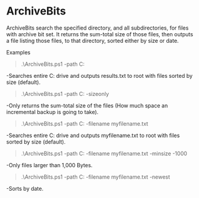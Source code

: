 # ArchiveBits

ArchiveBits search the specified directory, and all subdirectories, for files with archive bit set.  It returns the sum-total size of those files, then outputs a file listing those files, to that directory, sorted either by size or date.  

Examples

>.\ArchiveBits.ps1 -path C:

-Searches entire C: drive and outputs results.txt to root with files sorted by size (default).


>.\ArchiveBits.ps1 -path C: -sizeonly

-Only returns the sum-total size of the files (How much space an incremental backup is going to take).


>.\ArchiveBits.ps1 -path C: -filename myfilename.txt

-Searches entire C: drive and outputs myfilename.txt to root with files sorted by size (default).


>.\ArchiveBits.ps1 -path C: -filename myfilename.txt -minsize -1000

-Only files larger than 1,000 Bytes.


>.\ArchiveBits.ps1 -path C: -filename myfilename.txt -newest

-Sorts by date.

